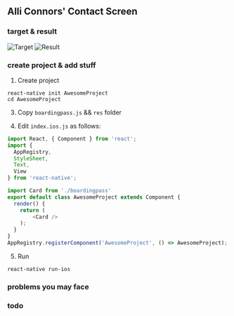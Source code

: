 ## Alli Connors' Contact Screen
### target & result
![Target](https://raw.githubusercontent.com/rotoxl/react-native-samples/master/boardingpass/screenshots/boardingPass-target.jpg "Target") ![Result](https://raw.githubusercontent.com/rotoxl/react-native-samples/master/boardingpass/screenshots/boardingPass-result.gif?raw=true "Result")

### create project & add stuff

1. Create project

```shell
react-native init AwesomeProject
cd AwesomeProject
```

3. Copy ```boardingpass.js``` && ```res``` folder

4. Edit ```index.ios.js``` as follows:

```javascript
import React, { Component } from 'react';
import {
  AppRegistry,
  StyleSheet,
  Text,
  View
} from 'react-native';

import Card from './boardingpass'
export default class AwesomeProject extends Component {
  render() {
    return (
		<Card />
    );
  }
}
AppRegistry.registerComponent('AwesomeProject', () => AwesomeProject);
```

5. Run

```shell
react-native run-ios

```
### problems you may face

### todo

